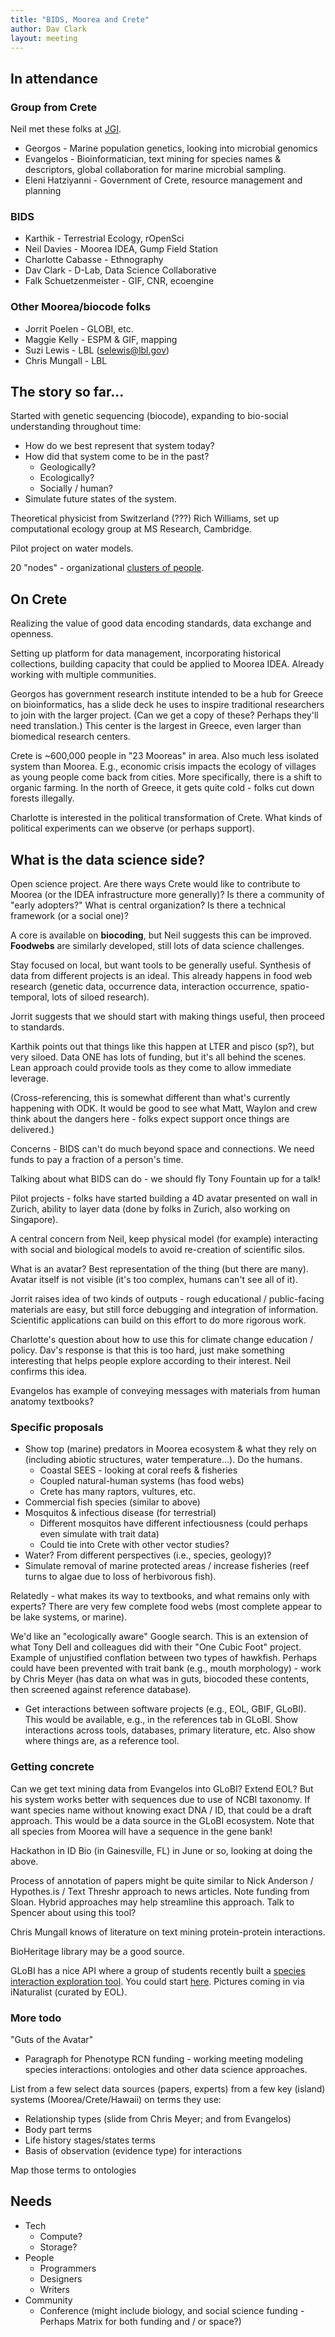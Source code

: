 ```yaml
---
title: "BIDS, Moorea and Crete"
author: Dav Clark
layout: meeting
---
```


## In attendance

### Group from Crete

Neil met these folks at [JGI](http://usermeeting.jgi.doe.gov/).

 - Georgos - Marine population genetics, looking into microbial genomics
 - Evangelos - Bioinformatician, text mining for species names & descriptors,
   global collaboration for marine microbial sampling.
 - Eleni Hatziyanni - Government of Crete, resource management and planning

### BIDS

 - Karthik - Terrestrial Ecology, rOpenSci
 - Neil Davies - Moorea IDEA, Gump Field Station
 - Charlotte Cabasse - Ethnography
 - Dav Clark - D-Lab, Data Science Collaborative
 - Falk Schuetzenmeister - GIF, CNR, ecoengine

### Other Moorea/biocode folks

 - Jorrit Poelen - GLOBI, etc.
 - Maggie Kelly - ESPM & GIF, mapping
 - Suzi Lewis - LBL (selewis@lbl.gov)
 - Chris Mungall - LBL

## The story so far...

Started with genetic sequencing (biocode), expanding to bio-social understanding
throughout time:

 - How do we best represent that system today?
 - How did that system come to be in the past?
    - Geologically?
    - Ecologically?
    - Socially / human?
 - Simulate future states of the system.

Theoretical physicist from Switzerland (???)
Rich Williams, set up computational ecology group at MS Research, Cambridge.

Pilot project on water models.

20 "nodes" - organizational [clusters of people](http://mooreaidea.org/participants).

## On Crete

Realizing the value of good data encoding standards, data exchange and openness.

Setting up platform for data management, incorporating historical collections,
building capacity that could be applied to Moorea IDEA. Already working with
multiple communities.

Georgos has government research institute intended to be a hub for Greece on
bioinformatics, has a slide deck he uses to inspire traditional researchers to
join with the larger project. (Can we get a copy of these? Perhaps they'll need
translation.) This center is the largest in Greece, even larger than biomedical
research centers.

Crete is ~600,000 people in "23 Mooreas" in area. Also much less isolated system
than Moorea. E.g., economic crisis impacts the ecology of villages as young
people come back from cities. More specifically, there is a shift to organic
farming. In the north of Greece, it gets quite cold - folks cut down forests
illegally.

Charlotte is interested in the political transformation of Crete. What kinds of
political experiments can we observe (or perhaps support).

## What is the data science side?

Open science project. Are there ways Crete would like to contribute to Moorea
(or the IDEA infrastructure more generally)? Is there a community of "early
adopters?" What is central organization? Is there a technical framework (or a
social one)?

A core is available on **biocoding**, but Neil suggests this can be improved.
**Foodwebs** are similarly developed, still lots of data science challenges.

Stay focused on local, but want tools to be generally useful. Synthesis of data
from different projects is an ideal. This already happens in food web research
(genetic data, occurrence data, interaction occurrence, spatio-temporal, lots of
siloed research).

Jorrit suggests that we should start with making things useful, then proceed to
standards.

Karthik points out that things like this happen at LTER and pisco (sp?), but
very siloed. Data ONE has lots of funding, but it's all behind the scenes. Lean
approach could provide tools as they come to allow immediate leverage.

(Cross-referencing, this is somewhat different than what's currently happening
with ODK. It would be good to see what Matt, Waylon and crew think about the
dangers here - folks expect support once things are delivered.)

Concerns - BIDS can't do much beyond space and connections. We need funds to pay
a fraction of a person's time.

Talking about what BIDS can do - we should fly Tony Fountain up for a talk!

Pilot projects - folks have started building a 4D avatar presented on wall in
Zurich, ability to layer data (done by folks in Zurich, also working on
Singapore).

A central concern from Neil, keep physical model (for example) interacting with
social and biological models to avoid re-creation of scientific silos.

What is an avatar? Best representation of the thing (but there are many). Avatar
itself is not visible (it's too complex, humans can't see all of it).

Jorrit raises idea of two kinds of outputs - rough educational / public-facing
materials are easy, but still force debugging and integration of information.
Scientific applications can build on this effort to do more rigorous work.

Charlotte's question about how to use this for climate change education /
policy. Dav's response is that this is too hard, just make something interesting
that helps people explore according to their interest. Neil confirms this idea.

Evangelos has example of conveying messages with materials from human anatomy
textbooks?

### Specific proposals

 - Show top (marine) predators in Moorea ecosystem & what they rely on
   (including abiotic structures, water temperature...). Do the humans.
    - Coastal SEES - looking at coral reefs & fisheries
    - Coupled natural-human systems (has food webs)
    - Crete has many raptors, vultures, etc.
 - Commercial fish species (similar to above)
 - Mosquitos & infectious disease (for terrestrial)
    - Different mosquitos have different infectiousness (could perhaps even
      simulate with trait data)
    - Could tie into Crete with other vector studies?
 - Water? From different perspectives (i.e., species, geology)?
 - Simulate removal of marine protected areas / increase fisheries (reef turns
   to algae due to loss of herbivorous fish).

Relatedly - what makes its way to textbooks, and what remains only with experts?
There are very few complete food webs (most complete appear to be lake systems,
or marine).

We'd like an "ecologically aware" Google search. This is an extension of what
Tony Dell and colleagues did with their "One Cubic Foot" project. Example of
unjustified conflation between two types of hawkfish. Perhaps could have been
prevented with trait bank (e.g., mouth morphology) - work by Chris Meyer (has
data on what was in guts, biocoded these contents, then screened against
reference database).

 - Get interactions between software projects (e.g., EOL, GBIF, GLoBI). This
   would be available, e.g., in the references tab in GLoBI. Show interactions
   across tools, databases, primary literature, etc. Also show where things are,
   as a reference tool.

### Getting concrete

Can we get text mining data from Evangelos into GLoBI? Extend EOL? But his
system works better with sequences due to use of NCBI taxonomy. If want species
name without knowing exact DNA / ID, that could be a draft approach. This would
be a data source in the GLoBI ecosystem. Note that all species from Moorea will
have a sequence in the gene bank!

Hackathon in ID Bio (in Gainesville, FL) in June or so, looking at doing the
above.

Process of annotation of papers might be quite similar to Nick Anderson /
Hypothes.is / Text Threshr approach to news articles. Note funding from Sloan. Hybrid
approaches may help streamline this approach. Talk to Spencer about using this
tool?

Chris Mungall knows of literature on text mining protein-protein interactions.

BioHeritage library may be a good source.

GLoBI has a nice API where a group of students recently built a [species
interaction exploration tool](http://danielabar.github.io/globi-proto). You
could start [here](http://www.globalbioticinteractions.org/). Pictures coming in
via iNaturalist (curated by EOL).

### More todo 

"Guts of the Avatar" 

 - Paragraph for Phenotype RCN funding - working meeting modeling species
   interactions: ontologies and other data science approaches.

List from a few select data sources (papers, experts) from a few key (island) systems (Moorea/Crete/Hawaii) on terms they use:

 - Relationship types (slide from Chris Meyer; and from Evangelos)
 - Body part terms
 - Life history stages/states terms 
 - Basis of observation (evidence type) for interactions

Map those terms to ontologies

## Needs

 - Tech
    - Compute?
    - Storage?
 - People
    - Programmers
    - Designers
    - Writers
 - Community
    - Conference (might include biology, and social science funding - Perhaps
      Matrix for both funding and / or space?)
